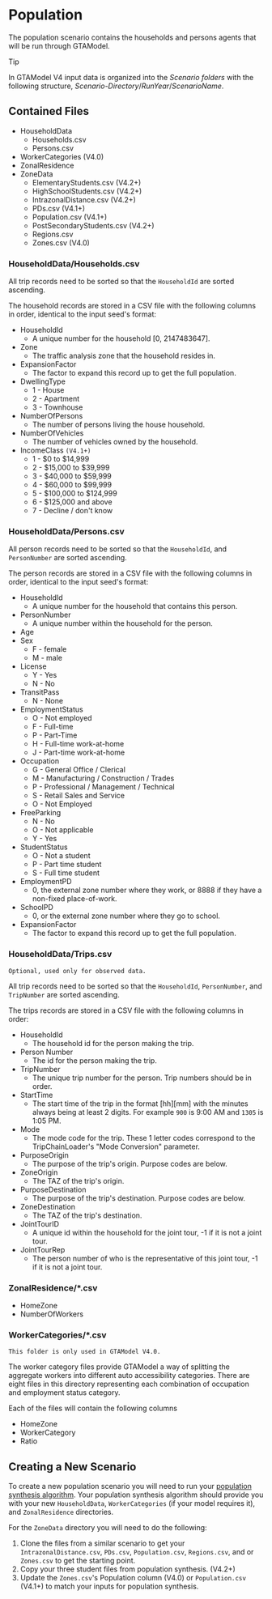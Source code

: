 # Population

The population scenario contains the households and persons agents that will be run through GTAModel.

> [!Tip]
> In GTAModel V4 input data is organized into the _Scenario folders_ with the following structure,
> _Scenario-Directory_/_RunYear_/_ScenarioName_.

## Contained Files

* HouseholdData
    * Households.csv
    * Persons.csv
* WorkerCategories (V4.0)
* ZonalResidence
* ZoneData
    * ElementaryStudents.csv (V4.2+)
    * HighSchoolStudents.csv (V4.2+)
    * IntrazonalDistance.csv (V4.2+)
    * PDs.csv (V4.1+)
    * Population.csv (V4.1+)
    * PostSecondaryStudents.csv (V4.2+)
    * Regions.csv
    * Zones.csv (V4.0)

### HouseholdData/Households.csv

All trip records need to be sorted so that the `HouseholdId` are sorted ascending.

The household records are stored in a CSV file with the following columns in order, identical to the input seed's format:

* HouseholdId
    * A unique number for the household [0, 2147483647].
* Zone
    * The traffic analysis zone that the household resides in.
* ExpansionFactor
    * The factor to expand this record up to get the full population.
* DwellingType
    * 1 - House
    * 2 - Apartment
    * 3 - Townhouse
* NumberOfPersons
    * The number of persons living the house household.
* NumberOfVehicles
    * The number of vehicles owned by the household.
* IncomeClass `(V4.1+)`
    * 1 - $0 to $14,999
    * 2 - $15,000 to $39,999
    * 3 - $40,000 to $59,999
    * 4 - $60,000 to $99,999
    * 5 - $100,000 to $124,999
    * 6 - $125,000 and above
    * 7 - Decline / don't know

### HouseholdData/Persons.csv

All person records need to be sorted so that the `HouseholdId`, and `PersonNumber` are sorted ascending.

The person records are stored in a CSV file with the following columns in order, identical to the input seed's format:

* HouseholdId
    * A unique number for the household that contains this person.
* PersonNumber
    * A unique number within the household for the person.
* Age
* Sex
    * F - female
    * M - male
* License
    * Y - Yes
    * N - No
* TransitPass
    * N - None
* EmploymentStatus
    * O - Not employed
    * F - Full-time
    * P - Part-Time
    * H - Full-time work-at-home
    * J - Part-time work-at-home
* Occupation
    * G - General Office / Clerical
    * M - Manufacturing / Construction / Trades
    * P - Professional / Management / Technical
    * S - Retail Sales and Service
    * O - Not Employed
* FreeParking
    * N - No
    * O - Not applicable
    * Y - Yes
* StudentStatus
    * O - Not a student 
    * P - Part time student
    * S - Full time student
* EmploymentPD
    * 0, the external zone number where they work, or 8888 if they have a non-fixed place-of-work.
* SchoolPD
    * 0, or the external zone number where they go to school.
* ExpansionFactor
    * The factor to expand this record up to get the full population.

### HouseholdData/Trips.csv

`Optional, used only for observed data.`

All trip records need to be sorted so that the `HouseholdId`, `PersonNumber`, and `TripNumber` are sorted ascending.

The trips records are stored in a CSV file with the following columns in order:

* HouseholdId
    * The household id for the person making the trip.
* Person Number
    * The id for the person making the trip.
* TripNumber
    * The unique trip number for the person. Trip numbers should be in order.
* StartTime
    * The start time of the trip in the format [hh][mm] with the minutes always being at least 2 digits.  For example `900` is 9:00 AM and `1305` is 1:05 PM.
* Mode
    * The mode code for the trip. These 1 letter codes correspond to the TripChainLoader's "Mode Conversion" parameter.
* PurposeOrigin
    * The purpose of the trip's origin.  Purpose codes are below.
* ZoneOrigin
    * The TAZ of the trip's origin.
* PurposeDestination
    * The purpose of the trip's destination.  Purpose codes are below.
* ZoneDestination
    * The TAZ of the trip's destination.
* JointTourID
    * A unique id within the household for the joint tour, -1 if it is not a joint tour.
* JointTourRep
    * The person number of who is the representative of this joint tour, -1 if it is not a joint tour.


### ZonalResidence/*.csv

* HomeZone
* NumberOfWorkers

### WorkerCategories/*.csv

`This folder is only used in GTAModel V4.0.`

The worker category files provide GTAModel a way of splitting the aggregate workers into different auto accessibility categories. There are
eight files in this directory representing each combination of occupation and employment status category.

Each of the files will contain the following columns

* HomeZone
* WorkerCategory
* Ratio



## Creating a New Scenario

To create a new population scenario you will need to run your [population synthesis algorithm](../PopulationSynthesis/index.md).
Your population synthesis algorithm should provide you with your new `HouseholdData`, `WorkerCategories` (if your model requires it),
and `ZonalResidence` directories.  

For the `ZoneData` directory you will need to do the following:


1. Clone the files from a similar scenario to get your `IntrazonalDistance.csv`, `PDs.csv`, `Population.csv`, `Regions.csv`, and or `Zones.csv`
    to get the starting point.
1. Copy your three student files from population synthesis. (V4.2+)
1. Update the `Zones.csv`'s Population column (V4.0) or `Population.csv` (V4.1+) to match your inputs for population synthesis.

